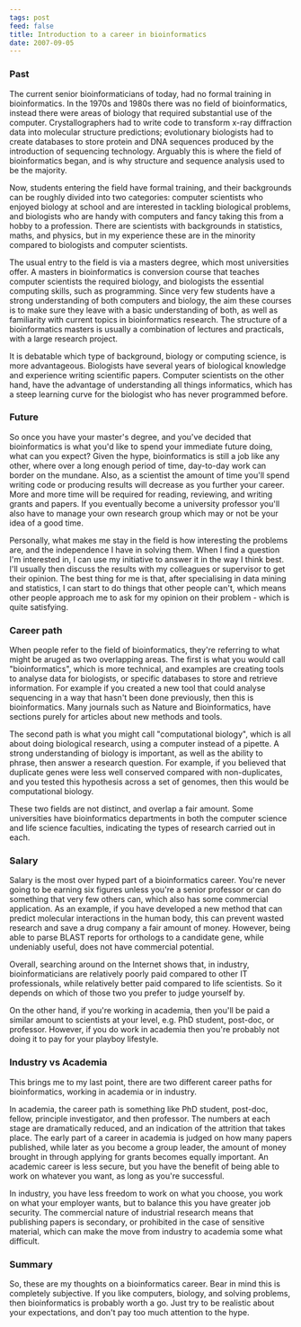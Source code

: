 ```yaml
---
tags: post
feed: false
title: Introduction to a career in bioinformatics
date: 2007-09-05
---
```


### Past

The current senior bioinformaticians of today, had no formal training in
bioinformatics. In the 1970s and 1980s there was no field of bioinformatics,
instead there were areas of biology that required substantial use of the
computer. Crystallographers had to write code to transform x-ray diffraction
data into molecular structure predictions; evolutionary biologists had to
create databases to store protein and DNA sequences produced by the
introduction of sequencing technology. Arguably this is where the field of
bioinformatics began, and is why structure and sequence analysis used to be
the majority.

Now, students entering the field have formal training, and their backgrounds
can be roughly divided into two categories: computer scientists who enjoyed
biology at school and are interested in tackling biological problems, and
biologists who are handy with computers and fancy taking this from a hobby to
a profession. There are scientists with backgrounds in statistics, maths, and
physics, but in my experience these are in the minority compared to biologists
and computer scientists.

The usual entry to the field is via a masters degree, which most universities
offer. A masters in bioinformatics is conversion course that teaches computer
scientists the required biology, and biologists the essential computing
skills, such as programming. Since very few students have a strong
understanding of both computers and biology, the aim these courses is to make
sure they leave with a basic understanding of both, as well as familiarity
with current topics in bioinformatics research. The structure of a
bioinformatics masters is usually a combination of lectures and practicals,
with a large research project.

It is debatable which type of background, biology or computing science, is
more advantageous. Biologists have several years of biological knowledge and
experience writing scientific papers. Computer scientists on the other hand,
have the advantage of understanding all things informatics, which has a steep
learning curve for the biologist who has never programmed before.

### Future

So once you have your master's degree, and you've decided that bioinformatics
is what you'd like to spend your immediate future doing, what can you expect?
Given the hype, bioinformatics is still a job like any other, where over a
long enough period of time, day-to-day work can border on the mundane. Also,
as a scientist the amount of time you'll spend writing code or producing
results will decrease as you further your career. More and more time will be
required for reading, reviewing, and writing grants and papers. If you
eventually become a university professor you'll also have to manage your own
research group which may or not be your idea of a good time.

Personally, what makes me stay in the field is how interesting the problems
are, and the independence I have in solving them. When I find a question I'm
interested in, I can use my initiative to answer it in the way I think best.
I'll usually then discuss the results with my colleagues or supervisor to get
their opinion. The best thing for me is that, after specialising in data
mining and statistics, I can start to do things that other people can't, which
means other people approach me to ask for my opinion on their problem - which
is quite satisfying.

### Career path

When people refer to the field of bioinformatics, they're referring to what
might be aruged as two overlapping areas. The first is what you would call
"bioinformatics", which is more technical, and examples are creating tools to
analyse data for biologists, or specific databases to store and retrieve
information. For example if you created a new tool that could analyse
sequencing in a way that hasn't been done previously, then this is
bioinformatics. Many journals such as Nature and Bioinformatics, have sections
purely for articles about new methods and tools.

The second path is what you might call "computational biology", which is all
about doing biological research, using a computer instead of a pipette. A
strong understanding of biology is important, as well as the ability to
phrase, then answer a research question. For example, if you believed that
duplicate genes were less well conserved compared with non-duplicates, and you
tested this hypothesis across a set of genomes, then this would be
computational biology.

These two fields are not distinct, and overlap a fair amount. Some
universities have bioinformatics departments in both the computer science and
life science faculties, indicating the types of research carried out in each.

### Salary

Salary is the most over hyped part of a bioinformatics career. You're never
going to be earning six figures unless you're a senior professor or can do
something that very few others can, which also has some commercial
application. As an example, if you have developed a new method that can
predict molecular interactions in the human body, this can prevent wasted
research and save a drug company a fair amount of money. However, being able
to parse BLAST reports for orthologs to a candidate gene, while undeniably
useful, does not have commercial potential.

Overall, searching around on the Internet shows that, in industry,
bioinformaticians are relatively poorly paid compared to other IT
professionals, while relatively better paid compared to life scientists. So it
depends on which of those two you prefer to judge yourself by.

On the other hand, if you're working in academia, then you'll be paid a
similar amount to scientists at your level, e.g. PhD student, post-doc, or
professor. However, if you do work in academia then you're probably not doing
it to pay for your playboy lifestyle.

### Industry vs Academia

This brings me to my last point, there are two different career paths for
bioinformatics, working in academia or in industry.

In academia, the career path is something like PhD student, post-doc, fellow,
principle investigator, and then professor. The numbers at each stage are
dramatically reduced, and an indication of the attrition that takes place. The
early part of a career in academia is judged on how many papers published,
while later as you become a group leader, the amount of money brought in
through applying for grants becomes equally important. An academic career is
less secure, but you have the benefit of being able to work on whatever you
want, as long as you're successful.

In industry, you have less freedom to work on what you choose, you work on
what your employer wants, but to balance this you have greater job security.
The commercial nature of industrial research means that publishing papers is
secondary, or prohibited in the case of sensitive material, which can make the
move from industry to academia some what difficult.

### Summary

So, these are my thoughts on a bioinformatics career. Bear in mind this is
completely subjective. If you like computers, biology, and solving problems,
then bioinformatics is probably worth a go. Just try to be realistic about
your expectations, and don't pay too much attention to the hype.
